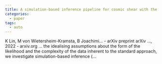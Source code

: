 ```yaml
---
title: A simulation-based inference pipeline for cosmic shear with the Kilo-Degree Survey
categories:
  - paper
tags:
  - auto
---
```

K Lin, M von Wietersheim-Kramsta, B Joachimi… - arXiv preprint arXiv …, 2022 - arxiv.org
… the idealising assumptions about the form of the likelihood and the complexity of the data inherent to the standard approach, we investigate simulation-based inference (…
